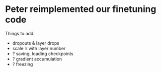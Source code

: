 # Peter reimplemented our finetuning code
Things to add:
- dropouts & layer drops
- scale lr with layer number
- ? saving, loading checkpoints
- ? gradient accumulation
- ? freezing 